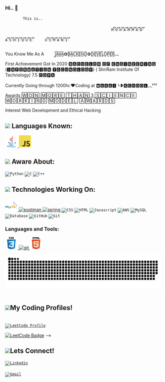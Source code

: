 ### Hi..  👋
            This is..
                                                      
                                                    MཽOཽHཽAཽMཽMཽAཽDཽ    AཽSཽHཽIཽQཽUཽEཽ     UཽSཽMཽAཽNཽIཽ 


You Know Me As A &nbsp; &nbsp; &nbsp; &nbsp;                                          J̺͆A̺͆V̺͆A̺͆✿B̺͆A̺͆C̺͆K̺͆E̺͆N̺͆D̺͆✿D̺͆E̺͆V̺͆E̺͆L̺͆O̺͆P̺͆E̺͆R̺͆︵


First Achievement Got In 2020            🅱🅰🅲🅷🅴🅻🅾🆁 🅾🅵 🅴🅽🅶🅸🅽🅴🅴🆁🅸🅽🅶 (🅸🅽🅵🅾🆁🅼🅰🆃🅸🅾🅽 🆃🅴🅲🅷🅽🅾🅻🅾🅶🆈)
                                                          ( ShriRam Institute Of Technology)
                                                                    7.5 🅲🅶🅿🅰
                                                                    
                                                                    
Currently Going through                                1200hr.❤️Coding  at  🅼🅰🆂🅰🅸╰❥🆂🅲🅷🅾🅾🅻︵ᵏ¹²

Awards                                               🅆🄾🄽 🄼🄾🅁🄴 🅃🄷🄰🄽 3 🅂🄲🄸🄴🄽🄲🄴 🅆🄾🅁🄺🄸🄽🄶 🄼🄾🄳🄴🄻 🄰🅆🄰🅁🄳🅂

Interest                                             Web Development and Ethical Hacking 


## <img src="https://media.giphy.com/media/QssGEmpkyEOhBCb7e1/giphy.gif" width="42px"> Languages Known:

<a href="https://www.java.com" target="_blank" rel="noreferrer"> <img src="https://raw.githubusercontent.com/devicons/devicon/master/icons/java/java-original.svg" alt="java" width="40" height="40"/> </a>
<a href="https://developer.mozilla.org/en-US/docs/Web/JavaScript" target="_blank" rel="noreferrer"> <img src="https://raw.githubusercontent.com/devicons/devicon/master/icons/javascript/javascript-original.svg" alt="javascript" width="40" height="40"/> </a> 
                                                           
## <img src="https://media.giphy.com/media/QssGEmpkyEOhBCb7e1/giphy.gif" width="42px"> Aware About:
 <code><img width="40px" src="https://img.icons8.com/color/4x/000000/python.png" title="Python"/></code>
            <code><img width="40px" src="https://img.icons8.com/color/3x/c-programming.png" title="C"/></code>
<code><img width="40px" src="https://img.icons8.com/color/4x/c-plus-plus-logo.png" title="C++"/></code>


## <img src="https://media.giphy.com/media/QssGEmpkyEOhBCb7e1/giphy.gif" width="42px"> Technologies Working On:

 <a href="https://www.mysql.com/" target="_blank" rel="noreferrer"> <img src="https://raw.githubusercontent.com/devicons/devicon/master/icons/mysql/mysql-original-wordmark.svg" alt="mysql" width="40" height="40"/> </a> <a href="https://postman.com" target="_blank" rel="noreferrer"> <img src="https://www.vectorlogo.zone/logos/getpostman/getpostman-icon.svg" alt="postman" width="40" height="40"/> </a> <a href="https://spring.io/" target="_blank" rel="noreferrer"> <img src="https://www.vectorlogo.zone/logos/springio/springio-icon.svg" alt="spring" width="40" height="40"/> </a>
<code><img width="40px" src="https://img.icons8.com/color/48/000000/css3.png" title="CSS"/></code>
<code><img width="40px" src="https://img.icons8.com/color/48/000000/html-5.png" title="HTML"/></code>
<code><img width="40px" src="https://img.icons8.com/color/48/000000/javascript--v1.png" title="Javascript"/></code>
<code><img width="40px" src="https://img.icons8.com/color/48/000000/amazon-web-services.png" title="AWS"/></code>
<code><img width="40px" src="https://img.icons8.com/ios/4x/00758f/mysql-logo.png" title="MySQL"/></code>
<code><img width="40px" src="https://img.icons8.com/dusk/64/000000/database-restore.png" title="Database"/></code>
<code><img width="40px" src="https://img.icons8.com/fluent/8x/github.png" title="GitHub"/></code>
<code><img width="40px" src="https://img.icons8.com/color/2x/git.png" title="Git"/></code>



<h3 align="left">Languages and Tools:</h3>
<p align="left"> <a href="https://www.w3schools.com/css/" target="_blank" rel="noreferrer"> <img src="https://raw.githubusercontent.com/devicons/devicon/master/icons/css3/css3-original-wordmark.svg" alt="css3" width="40" height="40"/> </a> <a href="https://git-scm.com/" target="_blank" rel="noreferrer"> <img src="https://www.vectorlogo.zone/logos/git-scm/git-scm-icon.svg" alt="git" width="40" height="40"/> </a> <a href="https://www.w3.org/html/" target="_blank" rel="noreferrer"> <img src="https://raw.githubusercontent.com/devicons/devicon/master/icons/html5/html5-original-wordmark.svg" alt="html5" width="40" height="40"/> </a> 
    
<div align="center">
  <a href="https://www.linkedin.com/in/ashique-usmani-72133014b/"> 
  <img  src="https://github.com/1999AZZAR/1999AZZAR/blob/main/resources/img/grid-snake.svg"
       alt="snake" /></a>
</div>


   
   
<br />
                 

## <img src="https://media.giphy.com/media/MIGbtLZoVjbl0bYbAd/giphy.gif" width="50px">My Coding Profiles!

<code> <a href="https://leetcode.com/DreamCoder123/"><img width="40px" src="https://img.icons8.com/external-tal-revivo-color-tal-revivo/96/000000/external-level-up-your-coding-skills-and-quickly-land-a-job-logo-color-tal-revivo.png" title="LeetCode Profile"/></a> </code>

<a href="https://leetcode.com/DreamCoder123">![LeetCode Badge](https://cp-logo.vercel.app/leetcode/DreamCoder123?logo=true)</a> -->
            

 

## <img src="https://media.giphy.com/media/KcnlGHBpnKnjZIuCMv/giphy.gif" width="50px">Lets Connect!
            
<code><a href="https://www.linkedin.com/in/ashique-usmani-72133014b/"><img width="45px" src="https://img.icons8.com/color/8x/000000/linkedin.png" title="Linkedin"/></a>      
<a href="mailto:mohammedashique127@gmail.com"><img width="43px" src="https://img.icons8.com/fluent/48/000000/gmail.png" title="Gmail"/></a></code>

<br>

